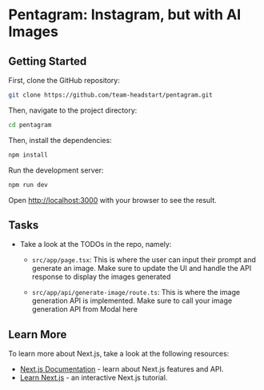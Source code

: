# Pentagram: Instagram, but with AI Images

## Getting Started

First, clone the GitHub repository:

```bash
git clone https://github.com/team-headstart/pentagram.git
```

Then, navigate to the project directory:

```bash
cd pentagram
```

Then, install the dependencies:

```bash
npm install
```

Run the development server:

```bash
npm run dev
```

Open [http://localhost:3000](http://localhost:3000) with your browser to see the result.

## Tasks

- Take a look at the TODOs in the repo, namely:

  - `src/app/page.tsx`: This is where the user can input their prompt and generate an image. Make sure to update the UI and handle the API response to display the images generated

  - `src/app/api/generate-image/route.ts`: This is where the image generation API is implemented. Make sure to call your image generation API from Modal here

## Learn More

To learn more about Next.js, take a look at the following resources:

- [Next.js Documentation](https://nextjs.org/docs) - learn about Next.js features and API.
- [Learn Next.js](https://nextjs.org/learn) - an interactive Next.js tutorial.
